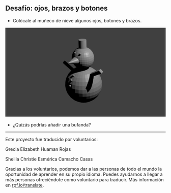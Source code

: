 ## Desafío: ojos, brazos y botones

+ Colócale al muñeco de nieve algunos ojos, botones y brazos.

![Ojos botones y brazos](images/blender-snowman.png)

+ ¿Quizás podrías añadir una bufanda?


***
Este proyecto fue traducido por voluntarios:

Grecia Elizabeth Huaman Rojas

Sheilla Christie Esmérica Camacho Casas

Gracias a los voluntarios, podemos dar a las personas de todo el mundo la oportunidad de aprender en su propio idioma. Puedes ayudarnos a llegar a más personas ofreciéndote como voluntario para traducir. Más información en [rpf.io/translate](https://rpf.io/translate).